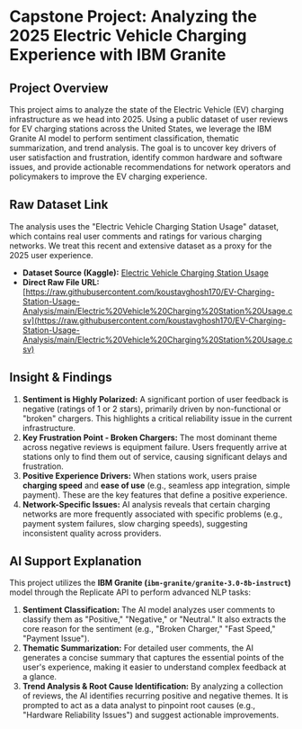 # Capstone Project: Analyzing the 2025 Electric Vehicle Charging Experience with IBM Granite

## Project Overview
This project aims to analyze the state of the Electric Vehicle (EV) charging infrastructure as we head into 2025. Using a public dataset of user reviews for EV charging stations across the United States, we leverage the IBM Granite AI model to perform sentiment classification, thematic summarization, and trend analysis. The goal is to uncover key drivers of user satisfaction and frustration, identify common hardware and software issues, and provide actionable recommendations for network operators and policymakers to improve the EV charging experience.

## Raw Dataset Link
The analysis uses the "Electric Vehicle Charging Station Usage" dataset, which contains real user comments and ratings for various charging networks. We treat this recent and extensive dataset as a proxy for the 2025 user experience.

-   **Dataset Source (Kaggle):** [Electric Vehicle Charging Station Usage](https://www.kaggle.com/datasets/koustavghosh17/electric-vehicle-charging-station-usage)
-   **Direct Raw File URL:** [https://raw.githubusercontent.com/koustavghosh170/EV-Charging-Station-Usage-Analysis/main/Electric%20Vehicle%20Charging%20Station%20Usage.csv](https://raw.githubusercontent.com/koustavghosh170/EV-Charging-Station-Usage-Analysis/main/Electric%20Vehicle%20Charging%20Station%20Usage.csv)

## Insight & Findings
1.  **Sentiment is Highly Polarized:** A significant portion of user feedback is negative (ratings of 1 or 2 stars), primarily driven by non-functional or "broken" chargers. This highlights a critical reliability issue in the current infrastructure.
2.  **Key Frustration Point - Broken Chargers:** The most dominant theme across negative reviews is equipment failure. Users frequently arrive at stations only to find them out of service, causing significant delays and frustration.
3.  **Positive Experience Drivers:** When stations work, users praise **charging speed** and **ease of use** (e.g., seamless app integration, simple payment). These are the key features that define a positive experience.
4.  **Network-Specific Issues:** AI analysis reveals that certain charging networks are more frequently associated with specific problems (e.g., payment system failures, slow charging speeds), suggesting inconsistent quality across providers.

## AI Support Explanation
This project utilizes the **IBM Granite (`ibm-granite/granite-3.0-8b-instruct`)** model through the Replicate API to perform advanced NLP tasks:

1.  **Sentiment Classification:** The AI model analyzes user comments to classify them as "Positive," "Negative," or "Neutral." It also extracts the core reason for the sentiment (e.g., "Broken Charger," "Fast Speed," "Payment Issue").
2.  **Thematic Summarization:** For detailed user comments, the AI generates a concise summary that captures the essential points of the user's experience, making it easier to understand complex feedback at a glance.
3.  **Trend Analysis & Root Cause Identification:** By analyzing a collection of reviews, the AI identifies recurring positive and negative themes. It is prompted to act as a data analyst to pinpoint root causes (e.g., "Hardware Reliability Issues") and suggest actionable improvements.
